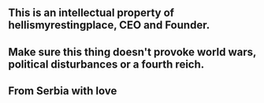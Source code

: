 ## This is an intellectual property of hellismyrestingplace, CEO and Founder.

## Make sure this thing doesn't provoke world wars, political disturbances or a fourth reich.

## From Serbia with love
